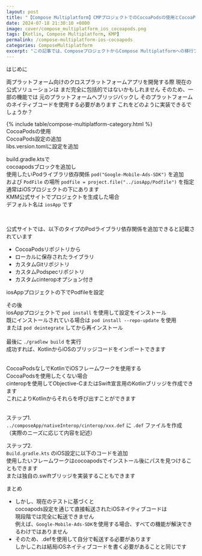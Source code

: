 ```yaml
---
layout: post
title: "【Compose Multiplatform】CMPプロジェクトでのCocoaPodsの使用とCocoaPodsなしでiOS Swift/Obj-Cを使用する方法"
date: 2024-07-18 21:30:10 +0800
image: cover/compose_multiplatform_ios_cocoapods.png
tags: [Kotlin, Compose Multiplatform, KMP]
permalink: /compose-multiplatform-ios-cocoapods
categories: ComposeMultiplatform
excerpt: "この記事では、ComposeプロジェクトからCompose Multiplatformへの移行プロセスを詳細に説明し、iOSのネイティブコードを統合する方法に焦点を当てています。"
---
```


<div class="c-border-main-title-2">はじめに</div>

両プラットフォーム向けのクロスプラットフォームアプリを開発する際
現在の公式ソリューションは
まだ完全に包括的ではないかもしれません
そのため、一部の機能では
元のプラットフォームへブリッジバックし
そのプラットフォームのネイティブコードを使用する必要があります
これをどのように実装できるでしょうか？


<div id="category">
    {% include table/compose-multiplatform-category.html %}
</div>

<div class="c-border-main-title-2">CocoaPodsの使用</div>
<div class="c-border-content-title-1">CocoaPods設定の追加</div>
libs.version.tomlに設定を追加
<script src="https://gist.github.com/waitzShigoto/14f0d600c186a7e8d32be0d5b96666ae.js"></script>

build.gradle.ktsで<br>
cocoapodsブロックを追加し<br>
使用したいPodライブラリ依存関係 `pod("Google-Mobile-Ads-SDK")` を追加<br>
および `PodFile` の場所 `podfile = project.file("../iosApp/Podfile")` を指定<br>
通常はiOSプロジェクトの下にあります<br>
KMM公式サイトでプロジェクトを生成した場合<br>
デフォルト名は `iosApp` です<br>
<script src="https://gist.github.com/waitzShigoto/b6c7c751d9e203f71422c98ab512dcb4.js"></script><br>

公式サイトでは、以下のタイプのPodライブラリ依存関係を追加できると記載されています<br>
- CocoaPodsリポジトリから
- ローカルに保存されたライブラリ
- カスタムGitリポジトリ
- カスタムPodspecリポジトリ
- カスタムcinteropオプション付き

iosAppプロジェクトの下でPodfileを設定
<script src="https://gist.github.com/waitzShigoto/419374bf1bfe829fb5c2cbc3ae79a5a8.js"></script>

その後<br>
iosAppプロジェクトで `pod install` を使用して設定をインストール<br>
既にインストールされている場合は `pod install --repo-update` を使用<br>
または `pod deintegrate` してから再インストール<br><br>
最後に `./gradlew build` を実行<br>
成功すれば、KotlinからiOSのブリッジコードをインポートできます<br>
<script src="https://gist.github.com/waitzShigoto/13e7f746a07dd30247ad1850946dadc3.js"></script><br>

<div class="c-border-main-title-2">CocoaPodsなしでKotlinでiOSフレームワークを使用する</div>
CocoaPodsを使用したくない場合<br>
cinteropを使用してObjective-CまたはSwift宣言用のKotlinブリッジを作成できます<br>
これによりKotlinからそれらを呼び出すことができます<br><br>

ステップ1. <br>
`../composeApp/nativeInterop/cinterop/xxx.def` に `.def` ファイルを作成<br>
（実際のニーズに応じて内容を記述）<br>
<script src="https://gist.github.com/waitzShigoto/bb0cdcf859ca450bacbf3b888b49e02a.js"></script>

ステップ2.<br>
`Build.gradle.kts` のiOS設定に以下のコードを追加<br>
使用したいフレームワークはcocoapodsでインストール後にパスを見つけることもできます<br>
または独自の.swiftブリッジを実装することもできます<br>

<script src="https://gist.github.com/waitzShigoto/60fad794cafa8b4c067297035aea7128.js"></script>

<div class="c-border-main-title-2">まとめ</div>

- しかし、現在のテストに基づくと<br>
cocoapods設定を通じて直接転送されたiOSネイティブコードは<br>
現段階では完全に転送できません<br>
例えば、`Google-Mobile-Ads-SDK`を使用する場合、すべての機能が解決できるわけではありません<br>
- そのため、.defを使用して自分で転送する必要があります<br>
しかしこれは結局iOSネイティブコードを書く必要があることと同じです<br> 